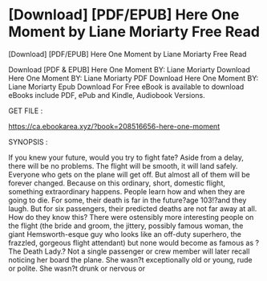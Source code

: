 # [Download] [PDF/EPUB] Here One Moment by Liane Moriarty Free Read
[Download] [PDF/EPUB] Here One Moment by Liane Moriarty Free Read

Download [PDF & EPUB] Here One Moment BY: Liane Moriarty Download Here One Moment BY: Liane Moriarty PDF Download Here One Moment BY: Liane Moriarty Epub Download For Free eBook is available to download eBooks include PDF, ePub and Kindle, Audiobook Versions.

GET FILE :

https://ca.ebookarea.xyz/?book=208516656-here-one-moment

SYNOPSIS : 


  If you knew your future, would you try to fight fate?
Aside from a delay, there will be no problems. The flight will be smooth, it will land safely. Everyone who gets on the plane will get off. But almost all of them will be forever changed. Because on this ordinary, short, domestic flight, something extraordinary happens. People learn how and when they are going to die. For some, their death is far in the future?age 103!?and they laugh. But for six passengers, their predicted deaths are not far away at all. How do they know this? There were ostensibly more interesting people on the flight (the bride and groom, the jittery, possibly famous woman, the giant Hemsworth-esque guy who looks like an off-duty superhero, the frazzled, gorgeous flight attendant) but none would become as famous as ?The Death Lady.? Not a single passenger or crew member will later recall noticing her board the plane. She wasn?t exceptionally old or young, rude or polite. She wasn?t drunk or nervous or 
